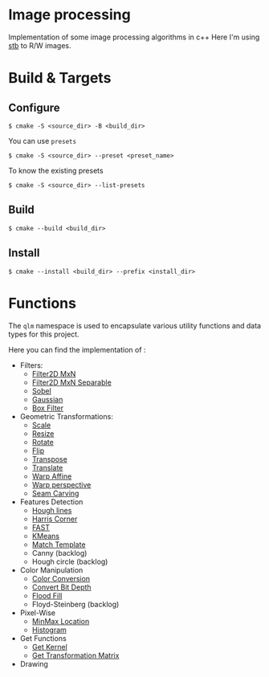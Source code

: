 # Image processing
Implementation of some image processing algorithms in c++
Here I'm using [stb](https://github.com/nothings/stb) to R/W images.

# Build & Targets

## Configure 
    $ cmake -S <source_dir> -B <build_dir>

You can use `presets`

    $ cmake -S <source_dir> --preset <preset_name>

To know the existing presets

    $ cmake -S <source_dir> --list-presets

## Build
    $ cmake --build <build_dir>

## Install
    $ cmake --install <build_dir> --prefix <install_dir>

# Functions
The `qlm` namespace is used to encapsulate various utility functions and data types for this project.

Here you can find the implementation of :
* Filters:
    * [Filter2D MxN](doc/Functions/Filters/Filter2D)
    * [Filter2D MxN Separable](doc/Functions/Filters/SepFilter2D)
    * [Sobel](doc/Functions/Filters/Sobel)
    * [Gaussian](doc/Functions/Filters/Gaussian)
    * [Box Filter](doc/Functions/Filters/BoxFilter)
* Geometric Transformations:
    * [Scale](doc/Functions/Geometric%20Transformations/Scale)
    * [Resize](doc/Functions/Geometric%20Transformations/Resize)
    * [Rotate](doc/Functions/Geometric%20Transformations/Rotate)
    * [Flip](doc/Functions/Geometric%20Transformations/Flip)
    * [Transpose](doc/Functions/Geometric%20Transformations/Transpose)
    * [Translate](doc/Functions/Geometric%20Transformations/Translate)
    * [Warp Affine](doc/Functions/Geometric%20Transformations/WarpAffine)
    * [Warp perspective](doc/Functions/Geometric%20Transformations/WarpPerspective)
    * [Seam Carving](doc/Functions/Geometric%20Transformations/SeamCarving)
* Features Detection
    * [Hough lines](doc/Functions/Features%20Detection/HoughLines)
    * [Harris Corner](doc/Functions/Features%20Detection/HarrisCorner)
    * [FAST](doc/Functions/Features%20Detection/FAST)
    * [KMeans](doc/Functions/Features%20Detection/KMeans)
    * [Match Template](doc/Functions/Features%20Detection/MatchTemplate)
    * Canny (backlog)
    * Hough circle (backlog)
* Color Manipulation
    * [Color Conversion](doc/Functions/Color%20Manipulation/ColorConvert)
    * [Convert Bit Depth](doc/Functions/Color%20Manipulation/ConvertBitDepth)
    * [Flood Fill](doc/Functions/Color%20Manipulation/FloodFill)
    * Floyd-Steinberg (backlog)
* Pixel-Wise
    * [MinMax Location](doc/Functions/Pixel-Wise/MinMaxLoc)
    * [Histogram](doc/Functions/Pixel-Wise/Histogram)
* Get Functions
    * [Get Kernel](doc/Functions/Get%20functions/Get%20Kernel)
    * [Get Transformation Matrix](doc/Functions/Get%20functions/Get%20Transformation%20Matrix)
* Drawing
